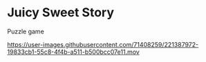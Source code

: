 # Juicy Sweet Story

Puzzle game

https://user-images.githubusercontent.com/71408259/221387972-19833cb1-55c8-4f4b-a511-b500bcc07e11.mov

